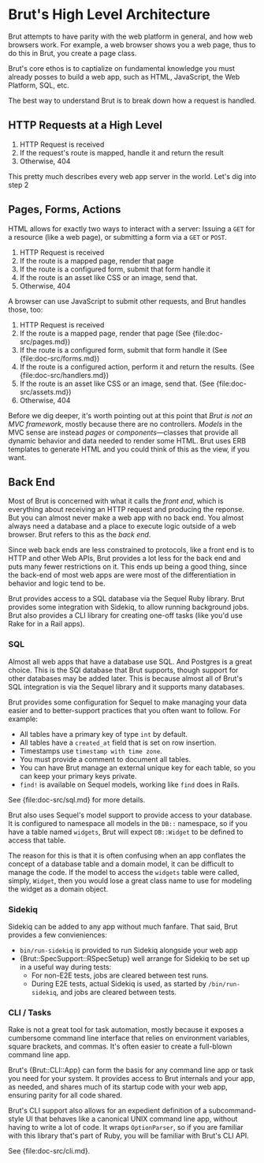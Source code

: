# Brut's High Level Architecture

Brut attempts to have parity with the web platform in general, and how web browsers work.  For example, a web browser shows you a web
page, thus to do this in Brut, you create a page class.

Brut's core ethos is to captialize on fundamental knowledge you must already posses to build a web app, such as HTML, JavaScript, the
Web Platform, SQL, etc.

The best way to understand Brut is to break down how a request is handled.

## HTTP Requests at a High Level

1. HTTP Request is received
2. If the request's route is mapped, handle it and return the result
3. Otherwise, 404

This pretty much describes every web app server in the world.  Let's dig into step 2

## Pages, Forms, Actions

HTML allows for exactly two ways to interact with a server: Issuing a `GET` for a resource (like a web page), or submitting a form via
a `GET` or `POST`.

1. HTTP Request is received
2. If the route is a mapped page, render that page
3. If the route is a configured form, submit that form handle it
4. If the route is an asset like CSS or an image, send that.
5. Otherwise, 404

A browser can use JavaScript to submit other requests, and Brut handles those, too:

1. HTTP Request is received
2. If the route is a mapped page, render that page (See {file:doc-src/pages.md})
3. If the route is a configured form, submit that form handle it (See {file:doc-src/forms.md})
4. If the route is a configured action, perform it and return the results. (See {file:doc-src/handlers.md})
5. If the route is an asset like CSS or an image, send that. (See {file:doc-src/assets.md})
6. Otherwise, 404

Before we dig deeper, it's worth pointing out at this point that *Brut is not an MVC framework*, mostly because there are no
controllers.  *Models* in the MVC sense are instead *pages* or *components*—classes that provide all dynamic behavior and data needed
to render some HTML.  Brut uses ERB templates to generate HTML and you could think of this as the view, if you want.

## Back End

Most of Brut is concerned with what it calls the *front end*, which is everything about receiving an HTTP request and producing the
reponse.  But you can almost never make a web app with no back end.  You almost always need a database and a place to execute logic
outside of a web browser.  Brut refers to this as the *back end*.

Since web back ends are less constrained to protocols, like a front end is to HTTP and other Web APIs, Brut provides a lot less for
the back end and puts many fewer restrictions on it.  This ends up being a good thing, since the back-end of most web apps are were
most of the differentiation in behavior and logic tend to be.

Brut provides access to a SQL database via the Sequel Ruby library.  Brut provides some integration with Sidekiq, to allow running
background jobs. Brut also provides a CLI library for creating one-off tasks (like you'd use Rake for in a Rail apps).

### SQL

Almost all web apps that have a database use SQL.  And Postgres is a great choice.  This is the SQl database that Brut supports,
though support for other databases may be added later. This is because almost all of Brut's SQL integration is via the Sequel library
and it supports many databases.

Brut provides some configuration for Sequel to make managing your data easier and to better-support practices that you often want
to follow.  For example:

* All tables have a primary key of type `int` by default.
* All tables have a `created_at` field that is set on row insertion.
* Timestamps use `timestamp with time zone`.
* You must provide a comment to document all tables.
* You can have Brut manage an external unique key for each table, so you can keep your primary keys private.
* `find!` is available on Sequel models, working like `find` does in Rails.

See {file:doc-src/sql.md} for more details.

Brut also uses Sequel's model support to provide access to your database.  It is configured to namespace all models in the `DB::`
namespace, so if you have a table named `widgets`, Brut will expect `DB::Widget` to be defined to access that table.

The reason for this is that it is often confusing when an app conflates the concept of a database table and a domain model, it can be
difficult to manage the code.  If the model to access the `widgets` table were called, simply, `Widget`, then you would lose a great
class name to use for modeling the widget as a domain object.

### Sidekiq

Sidekiq can be added to any app without much fanfare.  That said, Brut provides a few convieniences:

* `bin/run-sidekiq` is provided to run Sidekiq alongside your web app
* {Brut::SpecSupport::RSpecSetup} well arrange for Sidekiq to be set up in a useful way during tests:
  - For non-E2E tests, jobs are cleared between test runs.
  - During E2E tests, actual Sidekiq is used, as started by `/bin/run-sidekiq`, and jobs are cleared between tests.

### CLI / Tasks

Rake is not a great tool for task automation, mostly because it exposes a cumbersome command line interface that relies on environment
variables, square brackets, and commas.  It's often easier to create a full-blown command line app.

Brut's {Brut::CLI::App} can form the basis for any command line app or task you need for your system.  It provides access to Brut
internals and your app, as needed, and shares much of its startup code with your web app, ensuring parity for all code shared.

Brut's CLI support also allows for an expedient definition of a subcommand-style UI that behaves like a canonical UNIX command line
app, without having to write a lot of code.  It wraps `OptionParser`, so if you are familiar with this library that's part of Ruby,
you will be familiar with Brut's CLI API.

See {file:doc-src/cli.md}.

